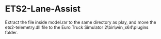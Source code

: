 # ETS2-Lane-Assist
Extract the file inside model.rar to the same directory as play, and move the ets2-telemetry.dll file to the Euro Truck Simulator 2\bin\win_x64\plugins folder.
